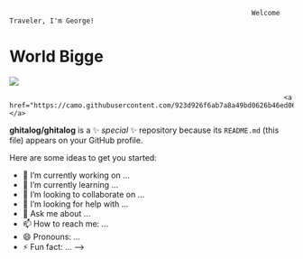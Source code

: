                                                                 Welcome Traveler, I'm George! 
<a href="https://camo.githubusercontent.com/072f89ea351acd67b6343d152c7e1f60a53d24c0a81975e9ff475254cf521549/68747470733a2f2f6d656469612e67697068792e636f6d2f6d656469612f323642527458497376314d6f644b7245342f67697068792e676966"></a>
  <h1>World Bigge</h1>
  <img src="https://cdn.pixabay.com/photo/2015/04/19/08/32/rose-729509_640.jpg"/>

                                                                        <a href="https://camo.githubusercontent.com/923d926f6ab7a8a49bd0626b46ed0640d5d428f4ed3788697016bfbf962bab19/68747470733a2f2f6d656469612e67697068792e636f6d2f6d656469612f51354737483748523161614d6230775172352f67697068792e676966"</a>
**ghitalog/ghitalog** is a ✨ _special_ ✨ repository because its `README.md` (this file) appears on your GitHub profile.

Here are some ideas to get you started:

- 🔭 I’m currently working on ...
- 🌱 I’m currently learning ...
- 👯 I’m looking to collaborate on ...
- 🤔 I’m looking for help with ...
- 💬 Ask me about ...
- 📫 How to reach me: ...
- 😄 Pronouns: ...
- ⚡ Fun fact: ...
-->
